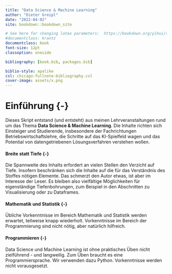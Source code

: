 ```yaml
---
title: "Data Science & Machine Learning"
author: "Dieter Greipl"
date: "2022-04-02"
site: bookdown::bookdown_site 

# See here for changing latex parameters:  https://bookdown.org/yihui/rmarkdown-cookbook/latex-variables.html 
#documentclass: krantz
documentclass: book 
font-size: 12pt
classoption: oneside

bibliography: [book.bib, packages.bib]

biblio-style: apalike
csl: chicago-fullnote-bibliography.csl 
cover-image: assets/x.png
---
```



# Einführung {-}

Dieses Skript entstand (und entsteht) aus meinen Lehrveranstaltungen rund um das Thema **Data Science & Machine Learning**. Die Inhalte richten sich Einsteiger und Studierende, insbesondere der Fachrichtungen Betriebswirtschaftslehre, die Schritte auf das KI-Spielfeld wagen und das Potential  von datengetriebenen Lösungsverfahren verstehen wollen.

#### Breite statt Tiefe {-}

Die Spannweite des Inhalts erfordert an vielen Stellen den Verzicht auf Tiefe. Insofern beschränken sich die Inhalte auf die für das Verständnis des Stoffes nötigen Elemente. Das schmerzt den Autor etwas, ist aber im Interesse der Leser. Es bleiben also vielfältige Möglichkeiten für eigenständige Tiefenbohrungen, zum Beispiel in den Abschnitten zu Visualisierung oder zu Dataframes. 

#### Mathematik und Statistik {-}

Übliche Vorkenntnisse im Bereich Mathematik und Statistik werden erwartet, teilweise knapp wiederholt.  Vorkenntnisse im Bereich der Programmierung sind nicht nötig, aber natürlich hilfreich.

#### Programmieren {-}

Data Science und Machine Learning ist ohne praktisches Üben nicht zielführend - und langweilig. Zum Üben braucht es eine Programmiersprache. Wir verwenden dazu Python. Vorkenntnisse werden nicht vorausgesetzt. 

   

